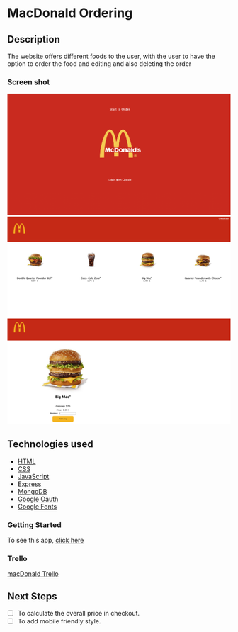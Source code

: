 # MacDonald Ordering

## Description

The website offers different foods to the user, with the user to have the option to order the food and editing and also deleting the order

### Screen shot

<img src="./public/images/screenShot1.png"/>
<img src="./public/images/screenShot2.png"/>
<img src="./public/images/screenShot3.png"/>

## Technologies used

- [HTML](https://www.w3schools.com/html/)
- [CSS](https://www.w3schools.com/cssref/)
- [JavaScript](https://developer.mozilla.org/en-US/)
- [Express](https://expressjs.com/)
- [MongoDB](https://www.mongodb.com/)
- [Google Oauth](https://developers.google.com/identity/protocols/oauth2)
- [Google Fonts](https://fonts.google.com/)

### Getting Started

To see this app, [click here](https://macdonald-generalassembly.herokuapp.com/)

### Trello

[macDonald Trello](https://trello.com/b/8J7W7OJP/ga-project)

## Next Steps

- [ ] To calculate the overall price in checkout.
- [ ] To add mobile friendly style.
